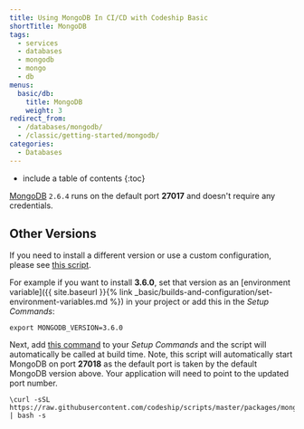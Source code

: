 ```yaml
---
title: Using MongoDB In CI/CD with Codeship Basic
shortTitle: MongoDB
tags:
  - services
  - databases
  - mongodb
  - mongo
  - db
menus:
  basic/db:
    title: MongoDB
    weight: 3
redirect_from:
  - /databases/mongodb/
  - /classic/getting-started/mongodb/
categories:
  - Databases  
---
```


* include a table of contents
{:toc}

[MongoDB](https://www.mongodb.com) `2.6.4` runs on the default port **27017** and doesn't require any credentials.

## Other Versions

If you need to install a different version or use a custom configuration, please see [this script](https://github.com/codeship/scripts/blob/master/packages/mongodb.sh).

For example if you want to install **3.6.0**, set that version as an [environment variable]({{ site.baseurl }}{% link _basic/builds-and-configuration/set-environment-variables.md %}) in your project or add this in the _Setup Commands_:

```
export MONGODB_VERSION=3.6.0
```

Next, add [this command](https://github.com/codeship/scripts/blob/master/packages/mongodb.sh#L10) to your _Setup Commands_ and the script will automatically be called at build time. Note, this script will automatically start MongoDB on port **27018** as the default port is taken by the default MongoDB version above. Your application will need to point to the updated port number.

```
\curl -sSL https://raw.githubusercontent.com/codeship/scripts/master/packages/mongodb.sh | bash -s
```
